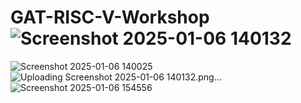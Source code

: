 # GAT-RISC-V-Workshop![Screenshot 2025-01-06 140132](https://github.com/user-attachments/assets/fdb46c0f-4102-4909-8d58-4b66af3ca82c)
![Screenshot 2025-01-06 140025](https://github.com/user-attachments/assets/81bbee87-faad-4aa7-bb09-83146996ed7b)
![Uploading Screenshot 2025-01-06 140132.png…]()
![Screenshot 2025-01-06 154556](https://github.com/user-attachments/assets/41c769b3-6569-4025-bfd1-fd3030ae6f21)
